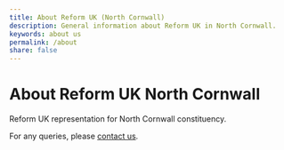 ```yaml
---
title: About Reform UK (North Cornwall)
description: General information about Reform UK in North Cornwall.
keywords: about us
permalink: /about
share: false
---
```

# About Reform UK North Cornwall
Reform UK representation for North Cornwall constituency.


For any queries, please [contact us](/contact).

